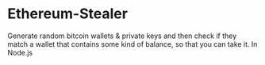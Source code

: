 # Ethereum-Stealer
Generate random bitcoin wallets &amp; private keys and then check if they match a wallet that contains some kind of balance, so that you can take it. In Node.js
